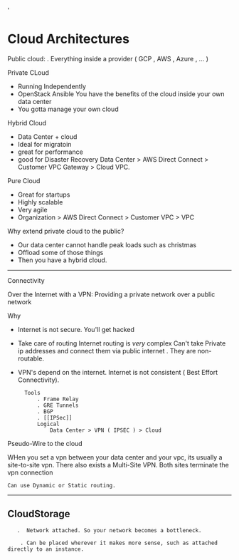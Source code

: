 '
# Cloud Architectures

Public cloud:
    . Everything inside a provider ( GCP , AWS , Azure  , ... )


Private CLoud

* Running Independently
* OpenStack Ansible
    You have the benefits of the cloud inside your own data center
* You gotta manage your own cloud


Hybrid Cloud
*  Data Center + cloud
*  Ideal for migratoin
*  great for performance
*  good for Disaster Recovery
    Data Center > AWS Direct Connect > Customer VPC Gateway > Cloud VPC.


Pure Cloud
* Great for startups
* Highly scalable
* Very agile
* Organization > AWS Direct Connect > Customer VPC  > VPC


Why extend private cloud to the public?

* Our data center cannot handle peak loads such as christmas
* Offload some of those things
* Then you have a hybrid cloud.

___

Connectivity

Over the Internet with a VPN: Providing a private network over  a public network

Why
* Internet is not secure.
    You'll get hacked
* Take care of routing
    Internet routing is *very* complex
    Can't take Private ip addresses and connect them via public internet . They are non-routable.
* VPN's depend on the internet.
    Internet is not consistent ( Best Effort Connectivity).

        Tools
            . Frame Relay
            . GRE Tunnels
            . BGP
            . [[IPSec]]
            Logical
                Data Center > VPN ( IPSEC ) > Cloud

Pseudo-Wire to the cloud

WHen you set a vpn between your data center and your vpc, its usually a site-to-site vpn.
There also exists a Multi-Site VPN.
    Both sites terminate the vpn connection

    Can use Dynamic or Static routing.

___

## CloudStorage

       .  Network attached. So your network becomes a bottleneck.
        
        . Can be placed wherever it makes more sense, such as attached directly to an instance. 
